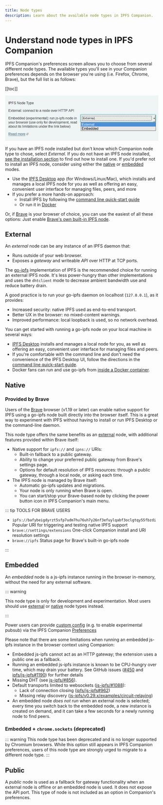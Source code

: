 ```yaml
---
title: Node types
description: Learn about the available node types in IPFS Companion.
---
```


# Understand node types in IPFS Companion

IPFS Companion's preferences screen allows you to choose from several different node types. The available types you'll see in your Companion preferences depends on the browser you're using (i.e. Firefox, Chrome, Brave), but the full list is as follows:

[[toc]]

![Screenshot of node type switch](./images/node-type-switch.png)

If you have an IPFS node installed but don't know which Companion node type to chose, select _External_. If you do not have an IPFS node installed, [see the installation section](/install) to find out how to install one. If you'd prefer not to install an IPFS node, consider using either the [native](#native) or [embedded](#embedded) modes.

- Use the [IPFS Desktop](https://github.com/ipfs-shipyard/ipfs-desktop) app (for Windows/Linux/Mac), which installs and manages a local IPFS node for you as well as offering an easy, convenient user interface for managing files, peers, and more
- If you prefer a more hands-on approach:
  - Install IPFS by following the [command line quick-start guide](command-line-quick-start.md)
  - Or run it in [Docker](https://github.com/ipfs/go-ipfs#running-ipfs-inside-docker)

Or, if [Brave](https://brave.com/) is your browser of choice, you can use the easiest of all these options: Just enable [Brave's own built-in IPFS node](#provided-by-brave).

## External

An _external_ node can be any instance of an IPFS daemon that:

- Runs outside of your web browser.
- Exposes a _gateway_ and writeable _API_ over HTTP at TCP ports.

The [go-ipfs](https://github.com/ipfs/go-ipfs) implementation of IPFS is the recommended choice for running an external IPFS node. It's less power-hungry than other implementations and uses the `dhtclient` mode to decrease ambient bandwidth use and reduce battery drain.

A good practice is to run your go-ipfs daemon on localhost (`127.0.0.1`), as it provides:

- Increased security: native IPFS used as end-to-end transport.
- Better UX in the browser: no mixed-content warnings.
- Improved performance: local loopback is used, so no network overhead.

You can get started with running a go-ipfs node on your local machine in several ways:

- [IPFS Desktop](https://github.com/ipfs-shipyard/ipfs-desktop) installs and manages a local node for you, as well as offering an easy, convenient user interface for managing files and peers.
- If you're comfortable with the command line and don't need the convenience of the IPFS Desktop UI, follow the directions in the [command line quick-start guide](/how-to/command-line-quick-start/).
- Docker fans can run and use go-ipfs from [inside a Docker container](https://github.com/ipfs/go-ipfs#running-ipfs-inside-docker).

## Native

### Provided by Brave

Users of the [Brave](https://brave.com/) browser (v1.19 or later) can enable native support for IPFS using a go-ipfs node built directly into the browser itself. This is a great way to experiment with IPFS without having to install or run IPFS Desktop or the command-line daemon.

This node type offers the same benefits as an [external](#external) node, with additional features provided within Brave itself:

- Native support for `ipfs://` and `ipns://` URIs:
  - Built-in fallback to a public gateway.
  - Ability to change your preferred public gateway from Brave's settings page.
  - Options for default resolution of IPFS resources: through a public gateway, through a local node, or asking each time.
- The IPFS node is managed by Brave itself:
  - Automatic go-ipfs updates and migrations.
  - Your node is only running when Brave is open.
  - You can start/stop your Brave-based node by clicking the power button icon in IPFS Companion's main menu.

::: tip TOOLS FOR BRAVE USERS

- `ipfs://bafybeigdyrzt5sfp7udm7hu76uh7y26nf3efuylqabf3oclgtqy55fbzdi`
  Popular URI for triggering and testing native IPFS support
- `brave://settings/extensions`
  One-click Companion install and URI resolution settings
- `brave://ipfs`
  Status page for Brave's built-in go-ipfs node

:::

## Embedded

An _embedded_ node is a js-ipfs instance running in the browser in-memory, without the need for any external software.

::: warning

This node type is only for development and experimentation. Most users should use [external](#external) or [native](#native) node types instead.

:::

Power users can provide [custom config](https://github.com/ipfs/js-ipfs#faq) (e.g. to enable experimental pubsub) via the IPFS Companion [Preferences](https://user-images.githubusercontent.com/157609/38084660-0b97c0cc-334e-11e8-9368-823345ced67f.png)

Please note that there are some limitations when running an embedded js-ipfs instance in the browser context using Companion:

- Embedded js-ipfs cannot act as an HTTP gateway; the extension uses a public one as a fallback.
- Running an embedded js-ipfs instance is known to be CPU-hungry over time, which may drain your battery. See GitHub issues ([#450](https://github.com/ipfs-shipyard/ipfs-companion/issues/450) and [ipfs/js-ipfs#1190](https://github.com/ipfs/js-ipfs/issues/1190)) for further details
- Missing DHT (see [js-ipfs/#856](https://github.com/ipfs/js-ipfs/pull/856)).
- Default transports limited to websockets ([js-ipfs/#1088](https://github.com/ipfs/js-ipfs/issues/1088)):
  - Lack of connection closing ([ipfs/js-ipfs#962](https://github.com/ipfs/js-ipfs/issues/962))
  - Missing relay discovery ([js-ipfs/v0.29.x/examples/circuit-relaying](https://github.com/ipfs/js-ipfs/tree/v0.29.3/examples/circuit-relaying))
- An embedded node _does not run_ when an external node is selected; every time you switch back to the embedded node, a new instance is created on demand, and it can take a few seconds for a newly running node to find peers.

### Embedded + `chrome.sockets` (deprecated)

::: warning
This node type has been deprecated and is no longer supported by Chromium browsers. While this option still appears in IPFS Companion preferences, users of this node type are strongly urged to migrate to a different node type.
:::

## Public

A _public_ node is used as a fallback for gateway functionality when an external node is offline or an embedded node is used. It does not expose the API port. This type of node is not included as an option in Companion's preferences.
